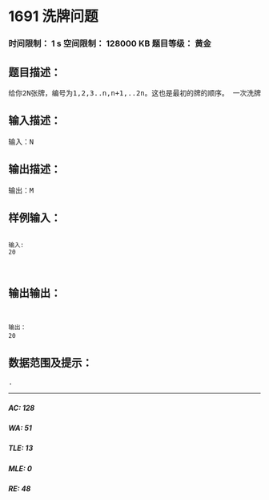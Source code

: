 # 1691 洗牌问题   
### 时间限制： 1 s     空间限制： 128000 KB     题目等级： 黄金  
## 题目描述：  

<pre>
给你2N张牌，编号为1,2,3..n,n+1,..2n。这也是最初的牌的顺序。 一次洗牌是把序列变为n+1,1,n+2,2,n+3,3,n+4,4..2n,n。可以证 明，对于任意自然数N，都可以在经过M次洗牌后第一次重新得到 初始的顺序。编程对于小于10000的自然数N，求出M的值。
</pre>
  
  
## 输入描述：  

<pre>
输入：N
</pre>
  
  
## 输出描述：  

<pre>
输出：M
</pre>
  
  
## 样例输入：  

<pre><code>
输入:   
20   
  

</code></pre>
  
  
## 输出输出：  

<pre><code>
  
输出：  
20　
</code></pre>
  
  
## 数据范围及提示：  

<pre>
.
</pre>
  
  
***  

##### AC: 128  
##### WA: 51  
##### TLE: 13  
##### MLE: 0  
##### RE: 48  
